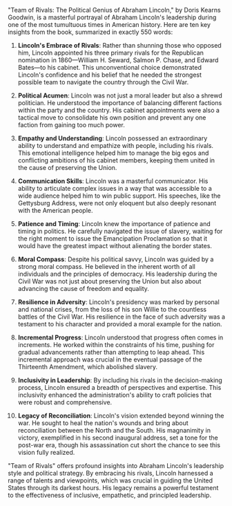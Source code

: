 "Team of Rivals: The Political Genius of Abraham Lincoln," by Doris Kearns Goodwin, is a masterful portrayal of Abraham Lincoln's leadership during one of the most tumultuous times in American history. Here are ten key insights from the book, summarized in exactly 550 words:

1. **Lincoln's Embrace of Rivals**: Rather than shunning those who opposed him, Lincoln appointed his three primary rivals for the Republican nomination in 1860—William H. Seward, Salmon P. Chase, and Edward Bates—to his cabinet. This unconventional choice demonstrated Lincoln's confidence and his belief that he needed the strongest possible team to navigate the country through the Civil War.

2. **Political Acumen**: Lincoln was not just a moral leader but also a shrewd politician. He understood the importance of balancing different factions within the party and the country. His cabinet appointments were also a tactical move to consolidate his own position and prevent any one faction from gaining too much power.

3. **Empathy and Understanding**: Lincoln possessed an extraordinary ability to understand and empathize with people, including his rivals. This emotional intelligence helped him to manage the big egos and conflicting ambitions of his cabinet members, keeping them united in the cause of preserving the Union.

4. **Communication Skills**: Lincoln was a masterful communicator. His ability to articulate complex issues in a way that was accessible to a wide audience helped him to win public support. His speeches, like the Gettysburg Address, were not only eloquent but also deeply resonant with the American people.

5. **Patience and Timing**: Lincoln knew the importance of patience and timing in politics. He carefully navigated the issue of slavery, waiting for the right moment to issue the Emancipation Proclamation so that it would have the greatest impact without alienating the border states.

6. **Moral Compass**: Despite his political savvy, Lincoln was guided by a strong moral compass. He believed in the inherent worth of all individuals and the principles of democracy. His leadership during the Civil War was not just about preserving the Union but also about advancing the cause of freedom and equality.

7. **Resilience in Adversity**: Lincoln's presidency was marked by personal and national crises, from the loss of his son Willie to the countless battles of the Civil War. His resilience in the face of such adversity was a testament to his character and provided a moral example for the nation.

8. **Incremental Progress**: Lincoln understood that progress often comes in increments. He worked within the constraints of his time, pushing for gradual advancements rather than attempting to leap ahead. This incremental approach was crucial in the eventual passage of the Thirteenth Amendment, which abolished slavery.

9. **Inclusivity in Leadership**: By including his rivals in the decision-making process, Lincoln ensured a breadth of perspectives and expertise. This inclusivity enhanced the administration's ability to craft policies that were robust and comprehensive.

10. **Legacy of Reconciliation**: Lincoln's vision extended beyond winning the war. He sought to heal the nation's wounds and bring about reconciliation between the North and the South. His magnanimity in victory, exemplified in his second inaugural address, set a tone for the post-war era, though his assassination cut short the chance to see this vision fully realized.

"Team of Rivals" offers profound insights into Abraham Lincoln's leadership style and political strategy. By embracing his rivals, Lincoln harnessed a range of talents and viewpoints, which was crucial in guiding the United States through its darkest hours. His legacy remains a powerful testament to the effectiveness of inclusive, empathetic, and principled leadership.